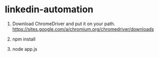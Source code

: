 # linkedin-automation


1.  Download ChromeDriver and put it on your path.
https://sites.google.com/a/chromium.org/chromedriver/downloads

2.  npm install

3.  node app.js


